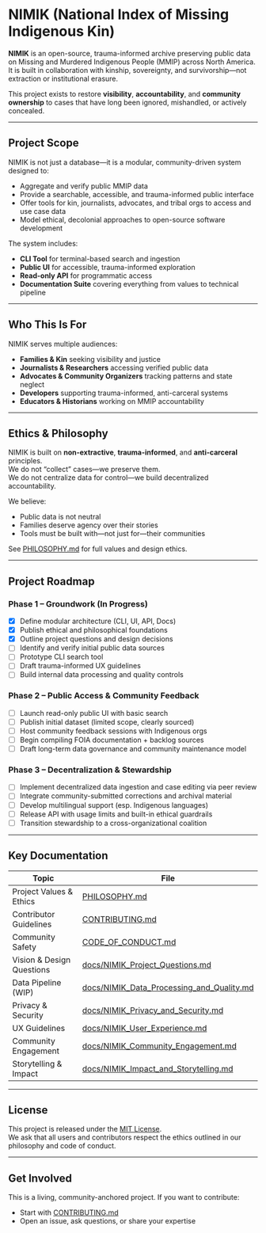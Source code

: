 # NIMIK (National Index of Missing Indigenous Kin)

**NIMIK** is an open-source, trauma-informed archive preserving public data on Missing and Murdered Indigenous People (MMIP) across North America. It is built in collaboration with kinship, sovereignty, and survivorship—not extraction or institutional erasure.

This project exists to restore **visibility**, **accountability**, and **community ownership** to cases that have long been ignored, mishandled, or actively concealed.

---

## Project Scope

NIMIK is not just a database—it is a modular, community-driven system designed to:

- Aggregate and verify public MMIP data
- Provide a searchable, accessible, and trauma-informed public interface
- Offer tools for kin, journalists, advocates, and tribal orgs to access and use case data
- Model ethical, decolonial approaches to open-source software development

The system includes:

- **CLI Tool** for terminal-based search and ingestion
- **Public UI** for accessible, trauma-informed exploration
- **Read-only API** for programmatic access
- **Documentation Suite** covering everything from values to technical pipeline

---

## Who This Is For

NIMIK serves multiple audiences:

- **Families & Kin** seeking visibility and justice  
- **Journalists & Researchers** accessing verified public data  
- **Advocates & Community Organizers** tracking patterns and state neglect  
- **Developers** supporting trauma-informed, anti-carceral systems  
- **Educators & Historians** working on MMIP accountability  

---

## Ethics & Philosophy

NIMIK is built on **non-extractive**, **trauma-informed**, and **anti-carceral** principles.  
We do not “collect” cases—we preserve them.  
We do not centralize data for control—we build decentralized accountability.

We believe:

- Public data is not neutral  
- Families deserve agency over their stories  
- Tools must be built with—not just for—their communities  

See [PHILOSOPHY.md](./PHILOSOPHY.md) for full values and design ethics.

---

## Project Roadmap

### **Phase 1 – Groundwork (In Progress)**
- [x] Define modular architecture (CLI, UI, API, Docs)
- [x] Publish ethical and philosophical foundations
- [x] Outline project questions and design decisions
- [ ] Identify and verify initial public data sources
- [ ] Prototype CLI search tool
- [ ] Draft trauma-informed UX guidelines
- [ ] Build internal data processing and quality controls

### **Phase 2 – Public Access & Community Feedback**
- [ ] Launch read-only public UI with basic search
- [ ] Publish initial dataset (limited scope, clearly sourced)
- [ ] Host community feedback sessions with Indigenous orgs
- [ ] Begin compiling FOIA documentation + backlog sources
- [ ] Draft long-term data governance and community maintenance model

### **Phase 3 – Decentralization & Stewardship**
- [ ] Implement decentralized data ingestion and case editing via peer review
- [ ] Integrate community-submitted corrections and archival material
- [ ] Develop multilingual support (esp. Indigenous languages)
- [ ] Release API with usage limits and built-in ethical guardrails
- [ ] Transition stewardship to a cross-organizational coalition

---

## Key Documentation

| Topic | File |
|-------|------|
| Project Values & Ethics | [PHILOSOPHY.md](./PHILOSOPHY.md) |
| Contributor Guidelines | [CONTRIBUTING.md](./CONTRIBUTING.md) |
| Community Safety | [CODE_OF_CONDUCT.md](./CODE_OF_CONDUCT.md) |
| Vision & Design Questions | [docs/NIMIK_Project_Questions.md](./docs/NIMIK_Project_Questions.md) |
| Data Pipeline (WIP) | [docs/NIMIK_Data_Processing_and_Quality.md](./docs/NIMIK_Data_Processing_and_Quality.md) |
| Privacy & Security | [docs/NIMIK_Privacy_and_Security.md](./docs/NIMIK_Privacy_and_Security.md) |
| UX Guidelines | [docs/NIMIK_User_Experience.md](./docs/NIMIK_User_Experience.md) |
| Community Engagement | [docs/NIMIK_Community_Engagement.md](./docs/NIMIK_Community_Engagement.md) |
| Storytelling & Impact | [docs/NIMIK_Impact_and_Storytelling.md](./docs/NIMIK_Impact_and_Storytelling.md) |

---

## License

This project is released under the [MIT License](./LICENSE).  
We ask that all users and contributors respect the ethics outlined in our philosophy and code of conduct.

---

## Get Involved

This is a living, community-anchored project. If you want to contribute:
- Start with [CONTRIBUTING.md](./CONTRIBUTING.md)
- Open an issue, ask questions, or share your expertise